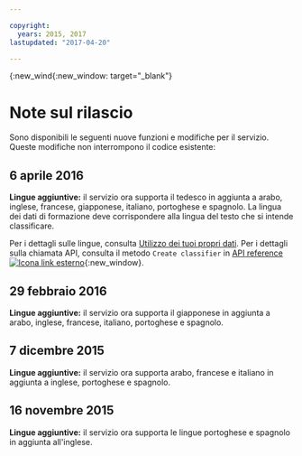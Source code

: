 ```yaml
---

copyright:
  years: 2015, 2017
lastupdated: "2017-04-20"

---
```


{:new_wind{:new_window: target="_blank"}

# Note sul rilascio 
Sono disponibili le seguenti nuove funzioni e modifiche per il servizio. Queste modifiche non interrompono il codice esistente:

## 6 aprile 2016

**Lingue aggiuntive:** il servizio ora supporta il tedesco in aggiunta a arabo, inglese, francese, giapponese, italiano, portoghese e spagnolo. La lingua dei dati di formazione deve corrispondere alla lingua del testo che si intende classificare.

Per i dettagli sulle lingue, consulta [Utilizzo dei tuoi propri dati](docs/natural-language-classifier/using-your-data.html#languages). Per i dettagli sulla chiamata API, consulta il metodo `Create classifier` in [API reference ![Icona link esterno](../../icons/launch-glyph.svg "Icona link esterno")](http://www.ibm.com/watson/developercloud/natural-language-classifier/api/v1/){:new_window}.

## 29 febbraio 2016

**Lingue aggiuntive:** il servizio ora supporta il giapponese in aggiunta a arabo, inglese, francese, italiano, portoghese e spagnolo.

## 7 dicembre 2015

**Lingue aggiuntive:** il servizio ora supporta arabo, francese e italiano in aggiunta a inglese, portoghese e spagnolo.

## 16 novembre 2015

**Lingue aggiuntive:** il servizio ora supporta le lingue portoghese e spagnolo in aggiunta all'inglese.
